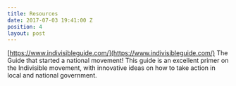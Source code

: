 ```yaml
---
title: Resources
date: 2017-07-03 19:41:00 Z
position: 4
layout: post
---
```


[https://www.indivisibleguide.com/](https://www.indivisibleguide.com/)
The Guide that started a national movement! This guide is an excellent primer on the Indivisible movement, with innovative ideas on how to take action in local and national government.